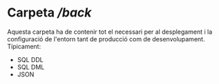 # Carpeta _/back_

Aquesta carpeta ha de contenir tot el necessari per al desplegament i la configuració de l'entorn tant de producció com de desenvolupament.
Típicament:
 -  SQL DDL
 -  SQL DML
 -  JSON
